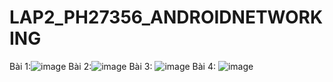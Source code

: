 # LAP2_PH27356_ANDROIDNETWORKING
Bài 1:![image](https://github.com/hoanglv03/LAP2_PH27356_ANDROIDNETWORKING/assets/123723506/9cd3bc99-88c4-4ada-abf6-1aece394ad92)
Bài 2:![image](https://github.com/hoanglv03/LAP2_PH27356_ANDROIDNETWORKING/assets/123723506/65a96ead-aad0-4f94-adb4-11638d75aac0)
Bài 3: ![image](https://github.com/hoanglv03/LAP2_PH27356_ANDROIDNETWORKING/assets/123723506/5e3fb183-5553-4be4-8c1f-b4714cbaf62a)
Bài 4: ![image](https://github.com/hoanglv03/LAP2_PH27356_ANDROIDNETWORKING/assets/123723506/190ae071-ccc9-4aae-ad13-1dfd98e1dfea)



